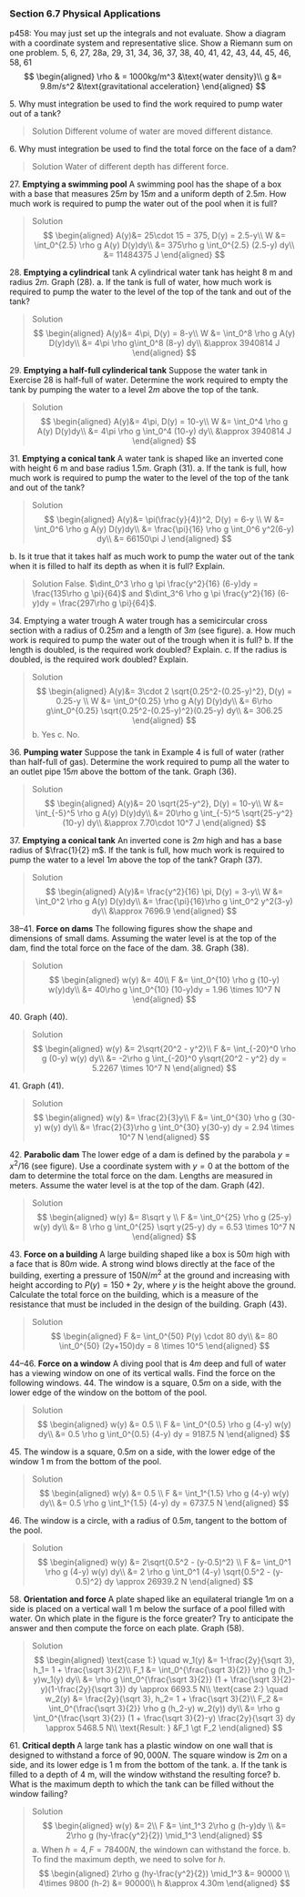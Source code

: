 ### Section 6.7 Physical Applications
p458: You may just set up the integrals and not evaluate.  Show a diagram with a coordinate system and representative slice.  Show a Riemann sum on one problem. 5, 6, 27, 28a, 29, 31, 34, 36, 37, 38, 40, 41, 42, 43, 44, 45, 46, 58, 61
$$
\begin{aligned}
\rho & = 1000kg/m^3  &\text{water density}\\
g &= 9.8m/s^2 &\text{gravitational acceleration}
\end{aligned}
$$

5\. Why must integration be used to find the work required to pump water out of a tank?
>Solution
Different volume of water are moved different distance.

6\. Why must integration be used to find the total force on the face of a dam?
>Solution
Water of different depth has different force.

27\. **Emptying a swimming pool** A swimming pool has the shape of a box with a base that measures $25 m$ by $15 m$ and a uniform depth of $2.5 m$. How much work is required to pump the water out of the pool when it is full?
>Solution
$$
\begin{aligned}
A(y)&= 25\cdot 15 = 375,  D(y) = 2.5-y\\
W &= \int_0^{2.5} \rho g A(y) D(y)dy\\
&= 375\rho g \int_0^{2.5} (2.5-y) dy\\
&= 11484375 J
\end{aligned}
$$

28\. **Emptying a cylindrical** tank A cylindrical water tank has height 8 m and radius $2 m$. Graph (28).
a. If the tank is full of water, how much work is required to pump the water to the level of the top of the tank and out of the tank?
>Solution
$$
\begin{aligned}
A(y)&= 4\pi, D(y) = 8-y\\
W &= \int_0^8 \rho g A(y) D(y)dy\\
&= 4\pi \rho g\int_0^8 (8-y) dy\\
&\approx 3940814 J
\end{aligned}
$$

29\. **Emptying a half-full cylinderical tank** Suppose the water tank in Exercise 28 is half-full of water. Determine the work required to empty the tank by pumping the water to a level $2 m$ above the top of the tank.
>Solution
$$
\begin{aligned}
A(y)&= 4\pi, D(y) = 10-y\\
W &= \int_0^4 \rho g A(y) D(y)dy\\
&= 4\pi \rho g \int_0^4 (10-y) dy\\
&\approx 3940814 J
\end{aligned}
$$

31\. **Emptying a conical tank** A water tank is shaped like an inverted cone with height 6 m and base radius $1.5 m$. Graph (31).
a. If the tank is full, how much work is required to pump the water to the level of the top of the tank and out of the tank?
>Solution
$$
\begin{aligned}
A(y)&= \pi(\frac{y}{4})^2,  D(y) = 6-y \\
W &= \int_0^6 \rho g A(y) D(y)dy\\
&= \frac{\pi}{16} \rho g \int_0^6 y^2(6-y) dy\\
&= 66150\pi J
\end{aligned}
$$

b. Is it true that it takes half as much work to pump the water out of the tank when it is filled to half its depth as when it is full? Explain.
>Solution
False. $\dint_0^3 \rho g \pi \frac{y^2}{16} (6-y)dy = \frac{135\rho g \pi}{64}$ and $\dint_3^6 \rho g \pi \frac{y^2}{16} (6-y)dy = \frac{297\rho g \pi}{64}$.

34\. Emptying a water trough A water trough has a semicircular cross section with a radius of $0.25 m$ and a length of $3 m$ (see figure).
a. How much work is required to pump the water out of the trough when it is full?
b. If the length is doubled, is the required work doubled? Explain.
c. If the radius is doubled, is the required work doubled? Explain.
>Solution
$$
\begin{aligned}
A(y)&= 3\cdot 2 \sqrt{0.25^2-(0.25-y)^2}, D(y) = 0.25-y \\
W &= \int_0^{0.25} \rho g A(y) D(y)dy\\
&= 6\rho g\int_0^{0.25} \sqrt{0.25^2-(0.25-y)^2}(0.25-y) dy\\
&= 306.25
\end{aligned}
$$
b. Yes
c. No.

36\. **Pumping water** Suppose the tank in Example 4 is full of water (rather than half-full of gas). Determine the work required to pump all the water to an outlet pipe $15 m$ above the bottom of the tank. Graph (36).
>Solution
$$
\begin{aligned}
A(y)&= 20 \sqrt{25-y^2}, D(y) = 10-y\\
W &= \int_{-5}^5 \rho g A(y) D(y)dy\\
&= 20\rho g \int_{-5}^5 \sqrt{25-y^2}(10-y) dy\\
&\approx 7.70\cdot 10^7 J
\end{aligned}
$$

37\. **Emptying a conical tank** An inverted cone is $2 m$ high and has a base radius of $\frac{1}{2} m$. If the tank is full, how much work is required to pump the water to a level $1 m$ above the top of the tank? Graph (37).
>Solution
$$
\begin{aligned}
A(y)&= \frac{y^2}{16} \pi, D(y) = 3-y\\
W &= \int_0^2 \rho g A(y) D(y)dy\\
&= \frac{\pi}{16}\rho g \int_0^2 y^2(3-y) dy\\
&\approx 7696.9
\end{aligned}
$$

38–41\. **Force on dams** The following figures show the shape and dimensions of small dams. Assuming the water level is at the top of the dam, find the total force on the face of the dam.
38\. Graph (38).
>Solution
$$
\begin{aligned}
w(y) &= 40\\
F &= \int_0^{10} \rho g (10-y) w(y)dy\\
&= 40\rho g \int_0^{10} (10-y)dy
= 1.96 \times 10^7 N
\end{aligned}
$$

40\. Graph (40).
>Solution
$$
\begin{aligned}
w(y) &= 2\sqrt{20^2 - y^2}\\
F &= \int_{-20}^0 \rho g (0-y) w(y) dy\\
&= -2\rho g \int_{-20}^0 y\sqrt{20^2 - y^2} dy
= 5.2267 \times 10^7 N
\end{aligned}
$$

41\. Graph (41).
>Solution
$$
\begin{aligned}
w(y) &= \frac{2}{3}y\\
F &= \int_0^{30} \rho g (30-y) w(y) dy\\
&= \frac{2}{3}\rho g \int_0^{30} y(30-y) dy
= 2.94 \times 10^7 N
\end{aligned}
$$

42\. **Parabolic dam** The lower edge of a dam is defined by the parabola $y = x^2/16$ (see figure). Use a coordinate system with $y = 0$ at the bottom of the dam to determine the total force on the dam. Lengths are measured in meters. Assume the water level is at the top of the dam. Graph (42).
>Solution
$$
\begin{aligned}
w(y) &= 8\sqrt y \\
F &= \int_0^{25} \rho g (25-y) w(y) dy\\
&= 8 \rho g \int_0^{25} \sqrt y(25-y) dy
= 6.53 \times 10^7 N
\end{aligned}
$$

43\. **Force on a building** A large building shaped like a box is $50 m$ high with a face that is $80 m$ wide. A strong wind blows directly at the face of the building, exerting a pressure of $150 N/m^2$ at the ground and increasing with height according to $P(y) = 150 + 2y$, where $y$ is the height above the ground. Calculate the total force on the building, which is a measure of the resistance that must be included in the design of the building. Graph (43).
>Solution
$$
\begin{aligned}
F &= \int_0^{50} P(y) \cdot 80 dy\\
&= 80 \int_0^{50} (2y+150)dy
= 8 \times 10^5
\end{aligned}
$$

44–46\. **Force on a window** A diving pool that is $4 m$ deep and full of water has a viewing window on one of its vertical walls. Find the force on the following windows.
44\. The window is a square, $0.5 m$ on a side, with the lower edge of the window on the bottom of the pool.
>Solution
$$
\begin{aligned}
w(y) &= 0.5 \\
F &= \int_0^{0.5} \rho g (4-y) w(y) dy\\
&= 0.5 \rho g \int_0^{0.5} (4-y) dy
= 9187.5 N
\end{aligned}
$$

45\. The window is a square, $0.5 m$ on a side, with the lower edge of the window 1 m from the bottom of the pool.
>Solution
$$
\begin{aligned}
w(y) &= 0.5 \\
F &= \int_1^{1.5} \rho g (4-y) w(y) dy\\
&= 0.5 \rho g \int_1^{1.5} (4-y) dy
= 6737.5 N
\end{aligned}
$$

46\. The window is a circle, with a radius of $0.5 m$, tangent to the bottom of the pool.
>Solution
$$
\begin{aligned}
w(y) &= 2\sqrt{0.5^2 - (y-0.5)^2} \\
F &= \int_0^1 \rho g (4-y) w(y) dy\\
&= 2 \rho g \int_0^1 (4-y) \sqrt{0.5^2 - (y-0.5)^2} dy
\approx 26939.2 N
\end{aligned}
$$

58\. **Orientation and force** A plate shaped like an equilateral triangle $1 m$ on a side is placed on a vertical wall 1 m below the surface of a pool filled with water. On which plate in the figure is the force greater? Try to anticipate the answer and then compute the force on each plate. Graph (58).
>Solution
$$
\begin{aligned}
\text{case 1:} \quad w_1(y) &= 1-\frac{2y}{\sqrt 3}, h_1= 1 + \frac{\sqrt 3}{2}\\
F_1 &= \int_0^{\frac{\sqrt 3}{2}} \rho g (h_1-y)w_1(y) dy\\
&= \rho g \int_0^{\frac{\sqrt 3}{2}} (1 + \frac{\sqrt 3}{2}-y)(1-\frac{2y}{\sqrt 3}) dy
\approx 6693.5 N\\
\text{case 2:} \quad w_2(y) &= \frac{2y}{\sqrt 3}, h_2= 1 + \frac{\sqrt 3}{2}\\
F_2 &= \int_0^{\frac{\sqrt 3}{2}} \rho g (h_2-y) w_2(y)) dy\\
&= \rho g \int_0^{\frac{\sqrt 3}{2}} (1 + \frac{\sqrt 3}{2}-y) \frac{2y}{\sqrt 3} dy
\approx 5468.5 N\\
\text{Result: } &F_1 \gt F_2
\end{aligned}
$$

61\. **Critical depth** A large tank has a plastic window on one wall that is designed to withstand a force of $90,000 N$. The square window is $2 m$ on a side, and its lower edge is 1 m from the bottom of the tank.
a. If the tank is filled to a depth of 4 m, will the window withstand the resulting force?
b. What is the maximum depth to which the tank can be filled without the window failing?
>Solution
$$
\begin{aligned}
w(y) &= 2\\
F &= \int_1^3 2\rho g (h-y)dy \\
&= 2\rho g (hy-\frac{y^2}{2}) \mid_1^3
\end{aligned}
$$
a. When $h = 4, F = 78400 N$, the windown can withstand the force.
b. To find the maximum depth, we need to solve for $h$.
$$
\begin{aligned}
2\rho g (hy-\frac{y^2}{2}) \mid_1^3 &= 90000 \\
4\times 9800 (h-2) &= 90000\\
h &\approx 4.30m
\end{aligned}
$$
